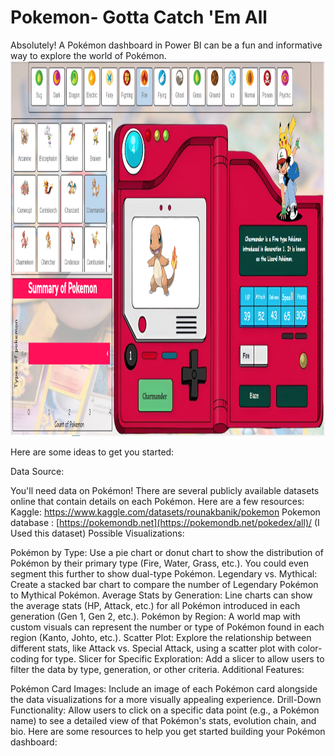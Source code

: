 # Pokemon- Gotta Catch 'Em All

Absolutely! A Pokémon dashboard in Power BI can be a fun and informative way to explore the world of Pokémon. 
<br>
<img src="https://github.com/i-am-rohit/Pokemon-/blob/main/podex.png?raw=true" width="1200" height="600">
<br>

Here are some ideas to get you started:

Data Source:

You'll need data on Pokémon! There are several publicly available datasets online that contain details on each Pokémon. Here are a few resources:
Kaggle: https://www.kaggle.com/datasets/rounakbanik/pokemon
Pokemon database : [https://pokemondb.net](https://pokemondb.net/pokedex/all)/ (I Used this dataset)
Possible Visualizations:

Pokémon by Type: Use a pie chart or donut chart to show the distribution of Pokémon by their primary type (Fire, Water, Grass, etc.). You could even segment this further to show dual-type Pokémon.
Legendary vs. Mythical: Create a stacked bar chart to compare the number of Legendary Pokémon to Mythical Pokémon.
Average Stats by Generation: Line charts can show the average stats (HP, Attack, etc.) for all Pokémon introduced in each generation (Gen 1, Gen 2, etc.).
Pokémon by Region: A world map with custom visuals can represent the number or type of Pokémon found in each region (Kanto, Johto, etc.).
Scatter Plot: Explore the relationship between different stats, like Attack vs. Special Attack, using a scatter plot with color-coding for type.
Slicer for Specific Exploration: Add a slicer to allow users to filter the data by type, generation, or other criteria.
Additional Features:

Pokémon Card Images: Include an image of each Pokémon card alongside the data visualizations for a more visually appealing experience.
Drill-Down Functionality: Allow users to click on a specific data point (e.g., a Pokémon name) to see a detailed view of that Pokémon's stats, evolution chain, and bio.
Here are some resources to help you get started building your Pokémon dashboard:

